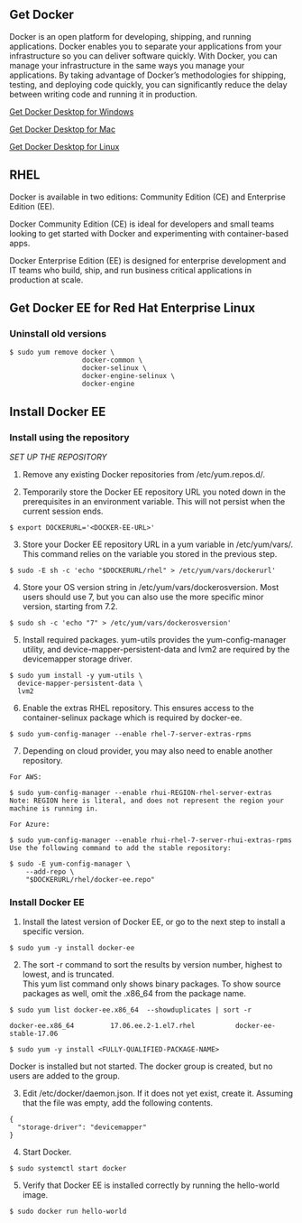 ## Get Docker

Docker is an open platform for developing, shipping, and running applications. Docker enables you to separate your applications from your infrastructure so you can deliver software quickly. With Docker, you can manage your infrastructure in the same ways you manage your applications. By taking advantage of Docker’s methodologies for shipping, testing, and deploying code quickly, you can significantly reduce the delay between writing code and running it in production.

[Get Docker Desktop for Windows](https://docs.docker.com/docker-for-windows/install/)

[Get Docker Desktop for Mac](https://docs.docker.com/docker-for-mac/install/)

[Get Docker Desktop for Linux](https://docs.docker.com/engine/install/)

## RHEL

Docker is available in two editions: Community Edition (CE) and Enterprise Edition (EE).

Docker Community Edition (CE) is ideal for developers and small teams looking to get started with Docker and experimenting with container-based apps.

Docker Enterprise Edition (EE) is designed for enterprise development and IT teams who build, ship, and run business critical applications in production at scale.

## Get Docker EE for Red Hat Enterprise Linux

### Uninstall old versions
```
$ sudo yum remove docker \
                  docker-common \
                  docker-selinux \
                  docker-engine-selinux \
                  docker-engine
```

## Install Docker EE

### Install using the repository

*SET UP THE REPOSITORY*

1. Remove any existing Docker repositories from /etc/yum.repos.d/.

2. Temporarily store the Docker EE repository URL you noted down in the prerequisites in an environment variable. This will not persist when the current session ends.
```
$ export DOCKERURL='<DOCKER-EE-URL>'
```

3. Store your Docker EE repository URL in a yum variable in /etc/yum/vars/. This command relies on the variable you stored in the previous step.
```
$ sudo -E sh -c 'echo "$DOCKERURL/rhel" > /etc/yum/vars/dockerurl'
```

4. Store your OS version string in /etc/yum/vars/dockerosversion. Most users should use 7, but you can also use the more specific minor version, starting from 7.2.
```
$ sudo sh -c 'echo "7" > /etc/yum/vars/dockerosversion'
```

5. Install required packages. yum-utils provides the yum-config-manager utility, and device-mapper-persistent-data and lvm2 are required by the devicemapper storage driver.
```
$ sudo yum install -y yum-utils \
  device-mapper-persistent-data \
  lvm2
```

6. Enable the extras RHEL repository. This ensures access to the container-selinux package which is required by docker-ee.
```
$ sudo yum-config-manager --enable rhel-7-server-extras-rpms
```

7. Depending on cloud provider, you may also need to enable another repository.
```
For AWS:

$ sudo yum-config-manager --enable rhui-REGION-rhel-server-extras
Note: REGION here is literal, and does not represent the region your machine is running in.

For Azure:

$ sudo yum-config-manager --enable rhui-rhel-7-server-rhui-extras-rpms
Use the following command to add the stable repository:

$ sudo -E yum-config-manager \
    --add-repo \
    "$DOCKERURL/rhel/docker-ee.repo"
```

### Install Docker EE

1. Install the latest version of Docker EE, or go to the next step to install a specific version.
```
$ sudo yum -y install docker-ee
```

2. The sort -r command to sort the results by version number, highest to lowest, and is truncated.<br />
This yum list command only shows binary packages. To show source packages as well, omit the .x86_64 from the package name.
```
$ sudo yum list docker-ee.x86_64  --showduplicates | sort -r

docker-ee.x86_64         17.06.ee.2-1.el7.rhel          docker-ee-stable-17.06
```

```
$ sudo yum -y install <FULLY-QUALIFIED-PACKAGE-NAME>
```
Docker is installed but not started. The docker group is created, but no users are added to the group.

3. Edit /etc/docker/daemon.json. If it does not yet exist, create it. Assuming that the file was empty, add the following contents.
```
{
  "storage-driver": "devicemapper"
}
```

4. Start Docker.
```
$ sudo systemctl start docker
```

5. Verify that Docker EE is installed correctly by running the hello-world image.
```
$ sudo docker run hello-world
```
